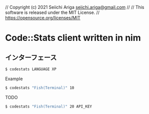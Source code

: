 // Copyright (c) 2021 Seiichi Ariga <seiichi.ariga@gmail.com>
// 
// This software is released under the MIT License.
// https://opensource.org/licenses/MIT

# Code::Stats client written in nim

## インターフェース

```bash
$ codestats LANGUAGE XP
```

Example
```bash
$ codestats "Fish(Terminal)" 10
```

TODO
```bash
$ codestats "Fish(Terminal)" 20 API_KEY
```
